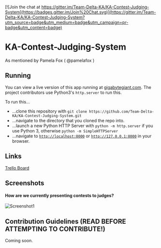 [![Join the chat at https://gitter.im/Team-Delta-KA/KA-Contest-Judging-System](https://badges.gitter.im/Join%20Chat.svg)](https://gitter.im/Team-Delta-KA/KA-Contest-Judging-System?utm_source=badge&utm_medium=badge&utm_campaign=pr-badge&utm_content=badge)
# KA-Contest-Judging-System
As mentioned by Pamela Fox ( @pamelafox )

## Running
You can view a live version of this app running at [gigabytegiant.com](http://gigabytegiant.com/kacjs/).
The project contributors use Python3's `http.server` to run this.

To run this...
 * ...clone this repository with `git clone https://github.com/Team-Delta-KA/KA-Contest-Judging-System.git`
 * ...navigate to the directory that you cloned the repo into.
 * ...launch a new Python HTTP Server with `python -m http.server` if you use Python 3, otherwise `python -m SimpleHTTPServer`
 * ...navigate to [`http://localhost:8000`](http://localhost:8000) or [`http://127.0.0.1:8000`](http://127.0.0.1:8000) in your browser.

## Links
[Trello Board](https://trello.com/b/IAYgtwLH/ka-contest-judging-system)

## Screenshots
#### How are we currently presenting contests to judges?
![Screenshot1](https://d1ro8r1rbfn3jf.cloudfront.net/ms_75204/9Pvrkyd2KvV8BVYelza0kpFcyPXPEc/Monosnap%2B2015-07-14%2B18-24-37.png?Expires=1437002688&Signature=DBaNnlWDuKGtNVRTqI92uEeDTZYPxhWnLcshXruHF6Ruaj-vadxxJm3YnHugyTswVwRuvlfCJJJtA1~me1owhtcTMmTyGeLl92dYOKSeERde4pdstpv0LTky36n2P5GKTwRr-yUNk~Lkc0sTvEhjCzm1y7APdb4ebJg~81Hvodhuy3TyaWEyA4STGhUJAoxOZr~kmVuy2tSnBqYF5x~UaEn3yTTsBYcB45nXvSUQhiokQdWjhJm4HAfw7zI9KHjhI-ilnnFH~o-0sxLs~TPQUHfeD9fQAVXleCrykrs0MUGBoU-GcagByBNp-JV26ZiwB6~yoLs6-YS6f-G~cLliBg__&Key-Pair-Id=APKAJHEJJBIZWFB73RSA)

## Contribution Guidelines (READ BEFORE ATTEMPTING TO CONTRIBUTE!)

Coming soon.
